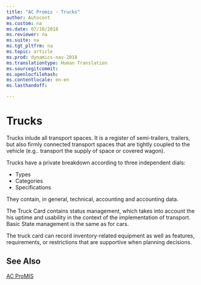 ```yaml
---
title: "AC Promis - Trucks"
author: Autocont
ms.custom: na
ms.date: 07/18/2018
ms.reviewer: na
ms.suite: na
ms.tgt_pltfrm: na
ms.topic: article
ms.prod: dynamics-nav-2018
ms.translationtype: Human Translation
ms.sourcegitcommit: 
ms.openlocfilehash: 
ms.contentlocale: en-en
ms.lasthandoff:

---
```



# <a name="ac-pm-trucks"></a>Trucks

Trucks inlude all transport spaces. It is a register of semi-trailers, trailers, but also firmly connected transport spaces that are tightly coupled to the vehicle (e.g.. transport the supply of space or covered wagon).

Trucks have a private breakdown according to three independent dials:

- Types
- Categories
- Specifications

They contain, in general, technical, accounting and accounting data.

The Truck Card contains status management, which takes into account the his uptime and usability in the context of the implementation of transport. Basic State management is the same as for cars.

The truck card can record inventory-related equipment as well as features, requirements, or restrictions that are supportive when planning decisions.

## <a name="see-also"></a>See Also 
[AC ProMIS](ac-pm-promis.md)